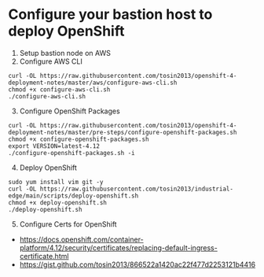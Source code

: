 # Configure your bastion host to deploy OpenShift

1. Setup bastion node on AWS
2. Configure AWS CLI
```
curl -OL https://raw.githubusercontent.com/tosin2013/openshift-4-deployment-notes/master/aws/configure-aws-cli.sh
chmod +x configure-aws-cli.sh 
./configure-aws-cli.sh
```

3. Configure OpenShift Packages 
```
curl -OL https://raw.githubusercontent.com/tosin2013/openshift-4-deployment-notes/master/pre-steps/configure-openshift-packages.sh
chmod +x configure-openshift-packages.sh
export VERSION=latest-4.12
./configure-openshift-packages.sh -i
```

4. Deploy OpenShift
```
sudo yum install vim git -y
curl -OL https://raw.githubusercontent.com/tosin2013/industrial-edge/main/scripts/deploy-openshift.sh
chmod +x deploy-openshift.sh
./deploy-openshift.sh
```

5. Configure Certs for OpenShift
* https://docs.openshift.com/container-platform/4.12/security/certificates/replacing-default-ingress-certificate.html
* https://gist.github.com/tosin2013/866522a1420ac22f477d2253121b4416
